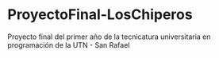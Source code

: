 # ProyectoFinal-LosChiperos
Proyecto final del primer año de la tecnicatura universitaria en programación de la UTN - San Rafael
